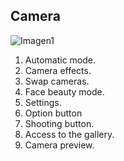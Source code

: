 ## Camera

![Imagen1](http://static.energysistem.com/images/manuals/42430/565c21f09aede.jpg)


1.	Automatic mode.
2.	Camera effects. 
3.	Swap cameras.
4.	Face beauty mode.
5.	Settings.
6.	Option button
7.	Shooting button.
8.	Access to the gallery.
9.	Camera preview.


